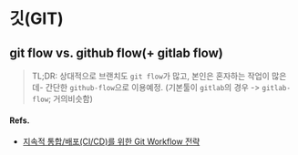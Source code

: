 # 깃(GIT)

## git flow vs. github flow(+ gitlab flow)

> TL;DR: 상대적으로 브랜치도 `git flow`가 많고, 본인은 혼자하는 작업이 많은데- 간단한 `github-flow`으로 이용예정. (기본툴이 `gitlab`의 경우 -> `gitlab-flow`; 거의비슷함)

#### Refs.

- [지속적 통합/배포(CI/CD)를 위한 Git Workflow 전략](https://blog.ull.im/engineering/2019/06/25/git-workflow-for-ci-cd.html)
